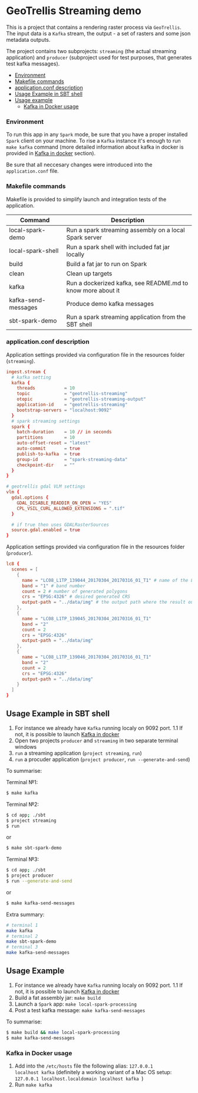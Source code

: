 # GeoTrellis Streaming demo

This is a project that contains a rendering raster process via `GeoTrellis`. 
The input data is a `Kafka` stream, the output - a set of rasters and some json metadata outputs.

The project contains two subprojects: `streaming` (the actual streaming application) and 
`producer` (subproject used for test purposes, that generates test kafka messages).

- [Environment](#environment)
- [Makefile commands](#makefile-commands)
- [application.conf description](#applicationconf-description)
- [Usage Example in SBT shell](#usage-example-in-sbt-shell)
- [Usage example](#usage-example)
  - [Kafka in Docker usage](#kafka-in-docker-usage)

### Environment

To run this app in any `Spark` mode, be sure that you have a proper installed `Spark` client on your machine.
To rise a `Kafka` instance it's enough to run `make kafka` command (more detailed information about kafka in docker is provided in [Kafka in docker](#kafka-in-docker-usage) section).

Be sure that all neccesary changes were introduced into the `application.conf` file.

### Makefile commands

Makefile is provided to simplify launch and integration tests of the application.

| Command                 | Description
|-------------------------|--------------------------------------------------------------------------|
|local-spark-demo         |Run a spark streaming assembly on a local Spark server                    |
|local-spark-shell        |Run a spark shell with included fat jar locally                           |
|build                    |Build a fat jar to run on Spark                                           |
|clean                    |Clean up targets                                                          |
|kafka                    |Run a dockerized kafka, see README.md to know more about it               |
|kafka-send-messages      |Produce demo kafka messages                                               |
|sbt-spark-demo           |Run a spark streaming application from the SBT shell                      |

### application.conf description

Application settings provided via configuration file in the resources folder (`streaming`).

```conf
ingest.stream {
  # kafka setting
  kafka {
    threads           = 10
    topic             = "geotrellis-streaming"
    otopic            = "geotrellis-streaming-output"
    application-id    = "geotrellis-streaming"
    bootstrap-servers = "localhost:9092"
  }
  # spark streaming settings
  spark {
    batch-duration    = 10 // in seconds
    partitions        = 10
    auto-offset-reset = "latest"
    auto-commit       = true
    publish-to-kafka  = true
    group-id          = "spark-streaming-data"
    checkpoint-dir    = ""
  }
}

# geotrellis gdal VLM settings
vlm {
  gdal.options {
    GDAL_DISABLE_READDIR_ON_OPEN = "YES"
    CPL_VSIL_CURL_ALLOWED_EXTENSIONS = ".tif"
  }

  # if true then uses GDALRasterSources
  source.gdal.enabled = true
}
```

Application settings provided via configuration file in the resources folder (`producer`).

```conf
lc8 {
  scenes = [
    {
      name = "LC08_L1TP_139044_20170304_20170316_01_T1" # name of the LC8 scene
      band = "1" # band number
      count = 2 # number of generated polygons
      crs = "EPSG:4326" # desired generated CRS
      output-path = "../data/img" # the output path where the result output should be placed after processing
    },
    {
      name = "LC08_L1TP_139045_20170304_20170316_01_T1"
      band = "2"
      count = 2
      crs = "EPSG:4326"
      output-path = "../data/img"
    },
    {
      name = "LC08_L1TP_139046_20170304_20170316_01_T1"
      band = "2"
      count = 2
      crs = "EPSG:4326"
      output-path = "../data/img"
    }
  ]
}
```

## Usage Example in SBT shell

1. For instance we already have `Kafka` running localy on 9092 port.
  1.1 If not, it is possible to launch [Kafka in docker](#kafka-in-docker-usage)
2. Open two projects `producer` and `streaming` in two separate terminal windows
3. `run` a streaming application (`project streaming`, `run`)
4. `run` a procuder application (`project producer`, `run --generate-and-send`)

To summarise: 

Terminal №1:

```bash
$ make kafka
```

Terminal №2:

```bash
$ cd app; ./sbt
$ project streaming
$ run
```

or

```bash
$ make sbt-spark-demo
```

Terminal №3:

```bash
$ cd app; ./sbt
$ project producer
$ run --generate-and-send
```

or

```bash
$ make kafka-send-messages
```

Extra summary:

```bash
# terminal 1
make kafka
# terminal 2
make sbt-spark-demo
# terminal 3
make kafka-send-messages
```

## Usage Example

1. For instance we already have `Kafka` running localy on 9092 port.
  1.1 If not, it is possible to launch [Kafka in docker](#kafka-in-docker-usage)
2. Build a fat assembly jar: `make build`
3. Launch a `Spark` app: `make local-spark-processing`
4. Post a test kafka message: `make kafka-send-messages`

To summarise: 

```bash
$ make build && make local-spark-processing
$ make kafka-send-messages
```

### Kafka in Docker usage

1. Add into the `/etc/hosts` file the following alias: ```127.0.0.1       localhost kafka``` (definitely a working variant of a Mac OS setup: ```127.0.0.1 localhost.localdomain localhost kafka ```)
2. Run `make kafka`
